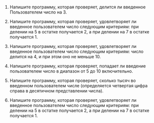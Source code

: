 1. Напишите программу, которая проверяет, делится ли введенное
Пользователем число на 3.

2. Напишите программу, которая проверяет, удовлетворяет ли введенное
пользователем число следующим критериям: при делении на 5 в остатке
получается 2, а при делении на 7 в остатке получается 1.

3. Напишите программу, которая проверяет, удовлетворяет ли введенное
пользователем число следующим критериям: число делится на 4, и при
этом оно не меньше 10.

4. Напишите программу, которая проверяет, попадает ли введение
пользователем число в диапазон от 5 до 10 включительно.

5. Напишите программу, которая проверяет, сколько тысяч во введенном
пользователем числе (определяется четвертая цифра справа в десятичном
представлении числа).

6. Напишите программу, которая проверяет, удовлетворяет ли введенное
пользователем число следующим критериям: при делении на 5 в остатке
получается 2, а при делении на 7 в остатке получается 1.